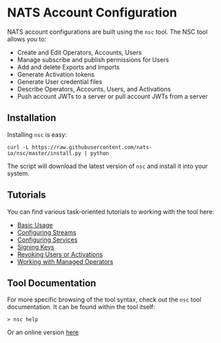 # NATS Account Configuration

NATS account configurations are built using the `nsc` tool. The NSC tool allows you to:

- Create and Edit Operators, Accounts, Users
- Manage subscribe and publish permissions for Users
- Add and delete Exports and Imports
- Generate Activation tokens
- Generate User credential files
- Describe Operators, Accounts, Users, and Activations
- Push account JWTs to a server or pull account JWTs from a server

## Installation

Installing `nsc` is easy:

```text
curl -L https://raw.githubusercontent.com/nats-io/nsc/master/install.py | python
```

The script will download the latest version of `nsc` and install it into your system. 

## Tutorials

You can find various task-oriented tutorials to working with the tool here:

- [Basic Usage](nsc.md)
- [Configuring Streams](streams.md)
- [Configuring Services](services.md)
- [Signing Keys](signing_keys.md)
- [Revoking Users or Activations](revocation.md)
- [Working with Managed Operators](managed.md)

## Tool Documentation

For more specific browsing of the tool syntax, check out the `nsc` tool documentation.
It can be found within the tool itself:

```text
> nsc help
```

Or an online version [here](https://nats-io.github.io/nsc)
